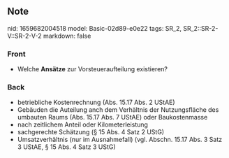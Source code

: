 ## Note
nid: 1659682004518
model: Basic-02d89-e0e22
tags: SR_2, SR_2::SR-2-V::SR-2-V-2
markdown: false

### Front
<ul>
  <li>Welche <b>Ansätze</b> zur Vorsteueraufteilung existieren?
</ul>

### Back
<ul>
  <li>betriebliche Kostenrechnung (Abs. 15.17 Abs. 2 UStAE)
  <li>Gebäuden die Auteilung anch dem Verhältnis der Nutzungsfläche
  des umbauten Raums (Abs. 15.17 Abs. 7 UStAE) oder Baukostenmasse
  <li>nach zeitlichem Anteil oder Kilometerleistung
  <li>sachgerechte Schätzung (§ 15 Abs. 4 Satz 2 UStG)
  <li>Umsatzverhältnis (nur im Ausnahmefall) (vgl. Abschn. 15.17
  Abs. 3 Satz 3 UStAE, § 15 Abs. 4 Satz 3 UStG)
</ul>
